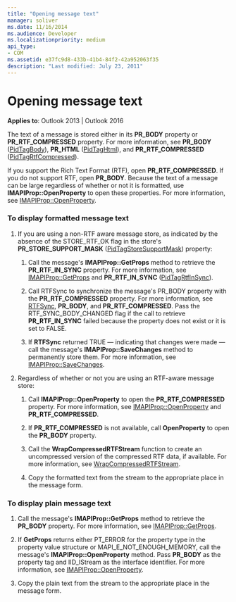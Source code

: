 ```yaml
---
title: "Opening message text"
manager: soliver
ms.date: 11/16/2014
ms.audience: Developer
ms.localizationpriority: medium
api_type:
- COM
ms.assetid: e37fc9d8-433b-41b4-84f2-42a952063f35
description: "Last modified: July 23, 2011"
---
```


# Opening message text

**Applies to**: Outlook 2013 | Outlook 2016 
  
The text of a message is stored either in its **PR\_BODY** property or **PR\_RTF\_COMPRESSED** property. For more information, see **PR\_BODY** ([PidTagBody](pidtagbody-canonical-property.md)), **PR\_HTML** ([PidTagHtml](pidtaghtml-canonical-property.md)), and **PR\_RTF\_COMPRESSED** ([PidTagRtfCompressed](pidtagrtfcompressed-canonical-property.md)). 

If you support the Rich Text Format (RTF), open **PR\_RTF_COMPRESSED**. If you do not support RTF, open **PR\_BODY**. Because the text of a message can be large regardless of whether or not it is formatted, use **IMAPIProp::OpenProperty** to open these properties. For more information, see [IMAPIProp::OpenProperty](imapiprop-openproperty.md).
  
### To display formatted message text
  
1. If you are using a non-RTF aware message store, as indicated by the absence of the STORE_RTF_OK flag in the store's **PR_STORE_SUPPORT_MASK** ([PidTagStoreSupportMask](pidtagstoresupportmask-canonical-property.md)) property:
    
    1. Call the message's **IMAPIProp::GetProps** method to retrieve the **PR_RTF_IN_SYNC** property. For more information, see [IMAPIProp::GetProps](imapiprop-getprops.md) and **PR_RTF_IN_SYNC** ([PidTagRtfInSync](pidtagrtfinsync-canonical-property.md)).
        
    2. Call RTFSync to synchronize the message's PR_BODY property with the **PR_RTF_COMPRESSED** property. For more information, see [RTFSync](rtfsync.md), **PR_BODY**, and **PR_RTF_COMPRESSED**. Pass the RTF_SYNC_BODY_CHANGED flag if the call to retrieve **PR_RTF_IN_SYNC** failed because the property does not exist or it is set to FALSE. 
        
    3. If **RTFSync** returned TRUE — indicating that changes were made — call the message's **IMAPIProp::SaveChanges** method to permanently store them. For more information, see [IMAPIProp::SaveChanges](imapiprop-savechanges.md).
    
2. Regardless of whether or not you are using an RTF-aware message store:
    
    1. Call **IMAPIProp::OpenProperty** to open the **PR_RTF_COMPRESSED** property. For more information, see [IMAPIProp::OpenProperty](imapiprop-openproperty.md) and **PR_RTF_COMPRESSED**.
        
    2. If **PR_RTF_COMPRESSED** is not available, call **OpenProperty** to open the **PR_BODY** property. 
        
    3. Call the **WrapCompressedRTFStream** function to create an uncompressed version of the compressed RTF data, if available. For more information, see [WrapCompressedRTFStream](wrapcompressedrtfstream.md).
        
    4. Copy the formatted text from the stream to the appropriate place in the message form. 
    
### To display plain message text
  
1. Call the message's **IMAPIProp::GetProps** method to retrieve the **PR_BODY** property. For more information, see [IMAPIProp::GetProps](imapiprop-getprops.md).
    
2. If **GetProps** returns either PT_ERROR for the property type in the property value structure or MAPI_E_NOT_ENOUGH_MEMORY, call the message's **IMAPIProp::OpenProperty** method. Pass **PR_BODY** as the property tag and IID_IStream as the interface identifier. For more information, see [IMAPIProp::OpenProperty](imapiprop-openproperty.md).
    
3. Copy the plain text from the stream to the appropriate place in the message form. 
    

